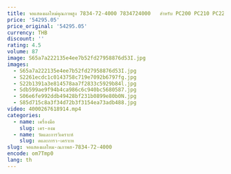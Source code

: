 ```yaml
---
title: จอแสดงผลใหม่คุณภาพสูง 7834-72-4000 7834724000   สําหรับ PC200 PC210 PC220 PC230 แผง
price: '54295.05'
price_original: '54295.05'
currency: THB
discount: ''
rating: 4.5
volume: 87
image: S65a7a222135e4ee7b52fd27958876d53I.jpg
images:
  - S65a7a222135e4ee7b52fd27958876d53I.jpg
  - S2261ecdc1c0143758c719e7092b6797fg.jpg
  - S22b1391a3e814578aa7f2833c5929b84l.jpg
  - Sdb599ae9f94b4ca986c6c940bc5680587.jpg
  - S06e6fe992ddb49428bf231b0899e80b0N.jpg
  - S85d715c8a3f34d72b3f3154ea73adb488.jpg
video: 4000267618914.mp4
categories:
  - name: เครื่องมือ
    slug: เคร-องม
  - name: วัดและการวิเคราะห์
    slug: ดและการว-เคราะห
slug: จอแสดงผลใหม-ณภาพส-7834-72-4000
encode: om7Tmp0
lang: th
---
```

  